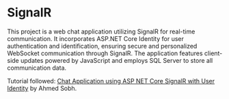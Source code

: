 # SignalR 

This project is a web chat application utilizing SignalR for real-time communication. It incorporates ASP.NET Core Identity for user authentication and identification, ensuring secure and personalized WebSocket communication through SignalR. The application features client-side updates powered by JavaScript and employs SQL Server to store all communication data.

Tutorial followed: <a href="https://www.youtube.com/watch?v=tVe4PzdZ_L4">Chat Application using ASP NET Core SignalR with User Identity</a> by Ahmed Sobh.
